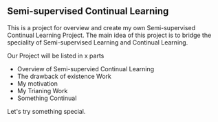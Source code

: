 ## Semi-supervised Continual Learning 
This is a project for overview and create my own Semi-supervised Continual Learning Project. The main idea of this project is to bridge the speciality of 
Semi-supervised Learning and Continual Learning.

Our Project will be listed in x parts
+ Overview of Semi-supervied Continual Learning 
+ The drawback of existence Work
+ My motivation
+ My Trianing Work
+ Something Continual

Let's try something special.
